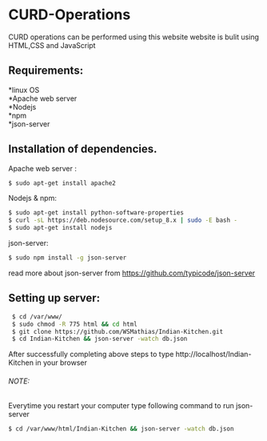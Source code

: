 # CURD-Operations

CURD operations can be performed using this website 
website is bulit using HTML,CSS and JavaScript
## Requirements:

*linux OS  
*Apache web server  
*Nodejs  
*npm  
*json-server

## Installation of dependencies.
Apache web server :
```bash
$ sudo apt-get install apache2
```
Nodejs & npm:
```bash
$ sudo apt-get install python-software-properties
$ curl -sL https://deb.nodesource.com/setup_8.x | sudo -E bash -
$ sudo apt-get install nodejs
```
json-server:
```bash
$ sudo npm install -g json-server
```
read more about json-server from https://github.com/typicode/json-server

## Setting up server:
```bash
 $ cd /var/www/
 $ sudo chmod -R 775 html && cd html
 $ git clone https://github.com/WSMathias/Indian-Kitchen.git
 $ cd Indian-Kitchen && json-server -watch db.json
```
After successfully completing above steps to type http://localhost/Indian-Kitchen in your browser

###### NOTE:
Everytime you restart your computer type following command to run json-server
```bash
$ cd /var/www/html/Indian-Kitchen && json-server -watch db.json
```
